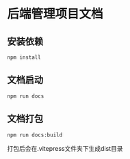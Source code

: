 # 后端管理项目文档

## 安装依赖
```
npm install
```

## 文档启动
```
npm run docs
```

## 文档打包
```
npm run docs:build
```
打包后会在.vitepress文件夹下生成dist目录
